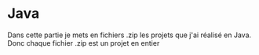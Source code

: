 # Java
Dans cette partie je mets en fichiers .zip les projets que j'ai réalisé en Java. Donc chaque fichier .zip est un projet en entier
